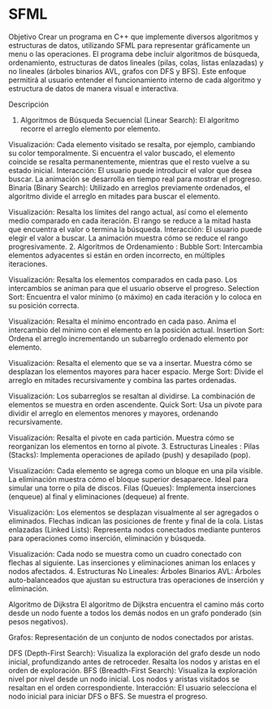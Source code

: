# SFML
Objetivo
Crear un programa en C++ que implemente diversos algoritmos y estructuras de datos, utilizando SFML para representar gráficamente un menu o las operaciones. El programa debe incluir algoritmos de búsqueda, ordenamiento, estructuras de datos lineales (pilas, colas, listas enlazadas) y no lineales (árboles binarios AVL, grafos con DFS y BFS). Este enfoque permitirá al usuario entender el funcionamiento interno de cada algoritmo y estructura de datos de manera visual e interactiva.

Descripción
1. Algoritmos de Búsqueda
Secuencial (Linear Search):
El algoritmo recorre el arreglo elemento por elemento.

Visualización:
Cada elemento visitado se resalta, por ejemplo, cambiando su color temporalmente.
Si encuentra el valor buscado, el elemento coincide se resalta permanentemente, mientras que el resto vuelve a su estado inicial.
Interacción:
El usuario puede introducir el valor que desea buscar.
La animación se desarrolla en tiempo real para mostrar el progreso.
Binaria (Binary Search):
Utilizado en arreglos previamente ordenados, el algoritmo divide el arreglo en mitades para buscar el elemento.

Visualización:
Resalta los límites del rango actual, así como el elemento medio comparado en cada iteración.
El rango se reduce a la mitad hasta que encuentra el valor o termina la búsqueda.
Interacción:
El usuario puede elegir el valor a buscar.
La animación muestra cómo se reduce el rango progresivamente.
2. Algoritmos de Ordenamiento :
Bubble Sort:
Intercambia elementos adyacentes si están en orden incorrecto, en múltiples iteraciones.

Visualización:
Resalta los elementos comparados en cada paso.
Los intercambios se animan para que el usuario observe el progreso.
Selection Sort:
Encuentra el valor mínimo (o máximo) en cada iteración y lo coloca en su posición correcta.

Visualización:
Resalta el mínimo encontrado en cada paso.
Anima el intercambio del mínimo con el elemento en la posición actual.
Insertion Sort:
Ordena el arreglo incrementando un subarreglo ordenado elemento por elemento.

Visualización:
Resalta el elemento que se va a insertar.
Muestra cómo se desplazan los elementos mayores para hacer espacio.
Merge Sort:
Divide el arreglo en mitades recursivamente y combina las partes ordenadas.

Visualización:
Los subarreglos se resaltan al dividirse.
La combinación de elementos se muestra en orden ascendente.
Quick Sort:
Usa un pivote para dividir el arreglo en elementos menores y mayores, ordenando recursivamente.

Visualización:
Resalta el pivote en cada partición.
Muestra cómo se reorganizan los elementos en torno al pivote.
3. Estructuras Lineales : 
Pilas (Stacks):
Implementa operaciones de apilado (push) y desapilado (pop).

Visualización:
Cada elemento se agrega como un bloque en una pila visible.
La eliminación muestra cómo el bloque superior desaparece.
Ideal para simular una torre o pila de discos.
Filas (Queues):
Implementa inserciones (enqueue) al final y eliminaciones (dequeue) al frente.

Visualización:
Los elementos se desplazan visualmente al ser agregados o eliminados.
Flechas indican las posiciones de frente y final de la cola.
Listas enlazadas (Linked Lists):
Representa nodos conectados mediante punteros para operaciones como inserción, eliminación y búsqueda.

Visualización:
Cada nodo se muestra como un cuadro conectado con flechas al siguiente.
Las inserciones y eliminaciones animan los enlaces y nodos afectados.
4. Estructuras No Lineales: 
Árboles Binarios AVL:
Árboles auto-balanceados que ajustan su estructura tras operaciones de inserción y eliminación.

Algoritmo de Dijkstra 
El algoritmo de Dijkstra encuentra el camino más corto desde un nodo fuente a todos los demás nodos en un grafo ponderado (sin pesos negativos).

Grafos:
Representación de un conjunto de nodos conectados por aristas.

DFS (Depth-First Search):
Visualiza la exploración del grafo desde un nodo inicial, profundizando antes de retroceder.
Resalta los nodos y aristas en el orden de exploración.
BFS (Breadth-First Search):
Visualiza la exploración nivel por nivel desde un nodo inicial.
Los nodos y aristas visitados se resaltan en el orden correspondiente.
Interacción:
El usuario selecciona el nodo inicial para iniciar DFS o BFS.
Se muestra el progreso.